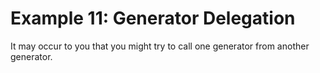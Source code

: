Example 11: Generator Delegation
================================
It may occur to you that you might try to call one generator from another generator.